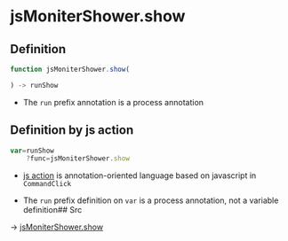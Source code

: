 # jsMoniterShower.show

## Definition

```js.js
function jsMoniterShower.show(

) -> runShow
```

- The `run` prefix annotation is a process annotation
## Definition by js action

```js.js
var=runShow
	?func=jsMoniterShower.show

```

- [js action](#) is annotation-oriented language based on javascript in `CommandClick`

- The `run` prefix definition on `var` is a process annotation, not a variable definition## Src

-> [jsMoniterShower.show](https://github.com/puutaro/CommandClick/blob/master/app/src/main/java/com/puutaro/commandclick/fragment_lib/terminal_fragment/js_interface/system/JsMoniterShower.kt#L26)


